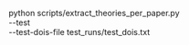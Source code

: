 python scripts/extract_theories_per_paper.py \
  --test \
  --test-dois-file test_runs/test_dois.txt